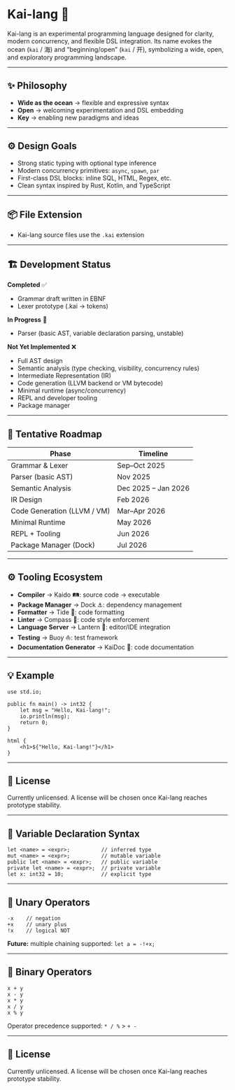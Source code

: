 # Kai-lang 🌊

Kai-lang is an experimental programming language designed for clarity, modern concurrency, and flexible DSL integration. Its name evokes the ocean (`kai` / 海) and “beginning/open” (`kai` / 开), symbolizing a wide, open, and exploratory programming landscape.

---

## ✨ Philosophy

- **Wide as the ocean** → flexible and expressive syntax  
- **Open** → welcoming experimentation and DSL embedding  
- **Key** → enabling new paradigms and ideas  

---

## ⚙️ Design Goals

- Strong static typing with optional type inference  
- Modern concurrency primitives: `async`, `spawn`, `par`  
- First-class DSL blocks: inline SQL, HTML, Regex, etc.  
- Clean syntax inspired by Rust, Kotlin, and TypeScript  

---

## 📦 File Extension

- Kai-lang source files use the `.kai` extension

---

## 🏗️ Development Status

**Completed** ✅

- Grammar draft written in EBNF  
- Lexer prototype (.kai → tokens)

**In Progress** 🚧

- Parser (basic AST, variable declaration parsing, unstable)

**Not Yet Implemented** ❌

- Full AST design  
- Semantic analysis (type checking, visibility, concurrency rules)  
- Intermediate Representation (IR)  
- Code generation (LLVM backend or VM bytecode)  
- Minimal runtime (async/concurrency)  
- REPL and developer tooling  
- Package manager  

---

## 📅 Tentative Roadmap

| Phase | Timeline |
|-------|---------|
| Grammar & Lexer | Sep–Oct 2025 |
| Parser (basic AST) | Nov 2025 |
| Semantic Analysis | Dec 2025 – Jan 2026 |
| IR Design | Feb 2026 |
| Code Generation (LLVM / VM) | Mar–Apr 2026 |
| Minimal Runtime | May 2026 |
| REPL + Tooling | Jun 2026 |
| Package Manager (Dock) | Jul 2026 |

---

## ⚙️ Tooling Ecosystem

- **Compiler** → Kaido 🛤️: source code → executable  
- **Package Manager** → Dock ⚓: dependency management  
- **Formatter** → Tide 🌊: code formatting  
- **Linter** → Compass 🧭: code style enforcement  
- **Language Server** → Lantern 🏮: editor/IDE integration  
- **Testing** → Buoy ⛵: test framework  
- **Documentation Generator** → KaiDoc 📖: code documentation  

---

## 💡 Example

```kai
use std.io;

public fn main() -> int32 {
    let msg = "Hello, Kai-lang!";
    io.println(msg);
    return 0;
}

html {
    <h1>${"Hello, Kai-lang!"}</h1>
}
````

---

## 📜 License

Currently unlicensed. A license will be chosen once Kai-lang reaches prototype stability.

---

## 📝 Variable Declaration Syntax

```kai
let <name> = <expr>;          // inferred type
mut <name> = <expr>;          // mutable variable
public let <name> = <expr>;   // public variable
private let <name> = <expr>;  // private variable
let x: int32 = 10;            // explicit type
```

---

## 🔹 Unary Operators

```kai
-x    // negation
+x    // unary plus
!x    // logical NOT
```

**Future:** multiple chaining supported: `let a = -!+x;`

---

## 🔹 Binary Operators

```kai
x + y
x - y
x * y
x / y
x % y
```

Operator precedence supported: `* / %` > `+ -`

---

## 📜 License

Currently unlicensed. A license will be chosen once Kai-lang reaches prototype stability.
